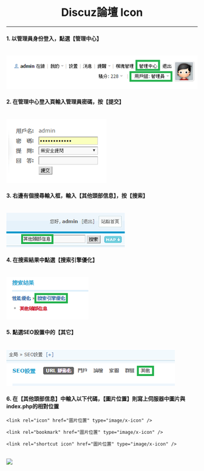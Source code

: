 # **<center>Discuz論壇 Icon**

---

#### 1. 以管理員身份登入，點選【管理中心】
  <br><img src='../img/app_part1/part1_1.png'>
#### 2. 在管理中心登入頁輸入管理員密碼，按【提交】
  <br><img src='../img/app_part1/part1_2.png'>
#### 3. 右邊有個搜尋輸入框，輸入【其他頭部信息】，按【搜索】
  <br><img src='../img/app_part1/part1_3.png'>
#### 4. 在搜索結果中點選【搜索引擎優化】
  <br><img src='../img/app_part1/part1_4.png'>
#### 5. 點選SEO設置中的【其它】
  <br><img src='../img/app_part1/part1_5.png'>
#### 6. 在【其他頭部信息】中輸入以下代碼，【圖片位置】則寫上伺服器中圖片與index.php的相對位置 
  
```<link rel="icon" href="圖片位置" type="image/x-icon" />```

```<link rel="bookmark" href="圖片位置" type="image/x-icon" />```

```<link rel="shortcut icon" href="圖片位置" type="image/x-icon" />```

  <br><img src='../img/app_part1/part1_6.png'>





